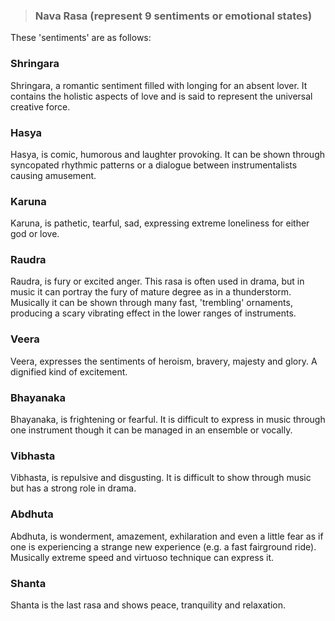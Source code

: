 > ### Nava Rasa (represent 9 sentiments or emotional states)

These 'sentiments' are as follows:

### Shringara
Shringara, a romantic sentiment filled with longing for an absent lover. It contains the holistic aspects of love and is said to represent the universal creative force.

### Hasya
Hasya, is comic, humorous and laughter provoking. It can be shown through syncopated rhythmic patterns or a dialogue between instrumentalists causing amusement.

### Karuna
Karuna, is pathetic, tearful, sad, expressing extreme loneliness for either god or love.

### Raudra
Raudra, is fury or excited anger. This rasa is often used in drama, but in music it can portray the fury of mature degree as in a thunderstorm. Musically it can be shown through many fast, 'trembling' ornaments, producing a scary vibrating effect in the lower ranges of instruments.

### Veera
Veera, expresses the sentiments of heroism, bravery, majesty and glory. A dignified kind of excitement.

### Bhayanaka
Bhayanaka, is frightening or fearful. It is difficult to express in music through one instrument though it can be managed in an ensemble or vocally.

### Vibhasta
Vibhasta, is repulsive and disgusting. It is difficult to show through music but has a strong role in drama.

### Abdhuta
Abdhuta, is wonderment, amazement, exhilaration and even a little fear as if one is experiencing a strange new experience (e.g. a fast fairground ride). Musically extreme speed and virtuoso technique can express it.

### Shanta
Shanta is the last rasa and shows peace, tranquility and relaxation.